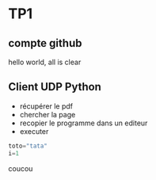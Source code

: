 # TP1

## compte github

hello world, all is clear

## Client UDP Python

 - récupérer le pdf
 - chercher la page
 - recopier le programme dans un editeur
 - executer
 
 ````python
 toto="tata"
 i=1
 ````
 
coucou
